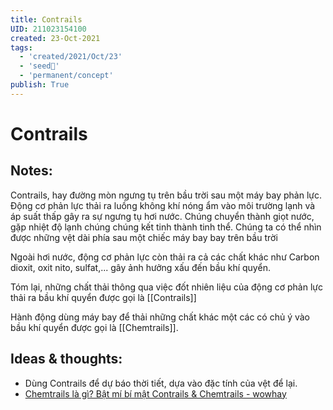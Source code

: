 ```yaml
---
title: Contrails
UID: 211023154100
created: 23-Oct-2021
tags:
  - 'created/2021/Oct/23'
  - 'seed🥜'
  - 'permanent/concept'
publish: True
---
```

# Contrails

## Notes:
Contrails, hay đường mòn ngưng tụ trên bầu trời sau một máy bay phản lực. Động cơ phản lực thải ra luồng không khí nóng ẩm vào môi trường lạnh và áp suất thấp gây ra sự ngưng tụ hơi nước. Chúng chuyển thành giọt nước, gặp nhiệt độ lạnh chúng chúng kết tinh thành tinh thể. Chúng ta có thể nhìn được những vệt dài phía sau một chiếc máy bay bay trên bầu trời

Ngoài hơi nước, động cơ phản lực còn thải ra cả các chất khác như Carbon dioxit, oxit nito, sulfat,... gây ảnh hưởng xấu đến bầu khí quyển. 

Tóm lại, những chất thải thông qua việc đốt nhiên liệu của động cơ phản lực thải ra bầu khí quyển được gọi là [[Contrails]]

Hành động dùng máy bay để thải những chất khác một các có chủ ý vào bầu khí quyển được gọi là [[Chemtrails]].

## Ideas & thoughts:
- Dùng Contrails để dự báo thời tiết, dựa vào đặc tính của vệt để lại.
- [Chemtrails là gì? Bật mí bí mật Contrails & Chemtrails - wowhay](https://wowhay.com/2021/08/chemtrails-la-gi-bat-mi-bi-mat.html)
